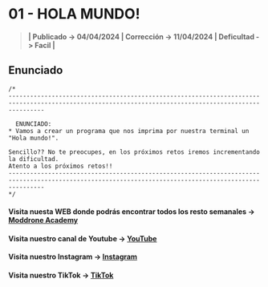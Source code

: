 # 01 - HOLA MUNDO!

> #### | Publicado -> 04/04/2024 | Corrección -> 11/04/2024 | Deficultad -> Facil |

## Enunciado
```
/*
------------------------------------------------------------------------------------------------------------------------------------------------------

  ENUNCIADO:
* Vamos a crear un programa que nos imprima por nuestra terminal un "Hola mundo!".

Sencillo?? No te preocupes, en los próximos retos iremos incrementando la dificultad.
Atento a los próximos retos!!
------------------------------------------------------------------------------------------------------------------------------------------------------
*/ 
```
#### Visita nuesta WEB donde podrás encontrar todos los resto semanales -> [Moddrone Academy](https://moddroneacademy.com/index.php/c/)

#### Visita nuestro canal de Youtube -> [YouTube](https://www.youtube.com/@Moddrone)

#### Visita nuestro Instagram -> [Instagram](https://www.instagram.com/moddrone/)

#### Visita nuestro TikTok -> [TikTok](https://www.tiktok.com/@moddrone)